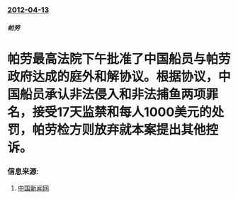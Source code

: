### [2012-04-13](/news/2012/04/13/index.md)

##### 帕劳
#  帕劳最高法院下午批准了中国船员与帕劳政府达成的庭外和解协议。根据协议，中国船员承认非法侵入和非法捕鱼两项罪名，接受17天监禁和每人1000美元的处罚，帕劳检方则放弃就本案提出其他控诉。




### 信息来源:

1. [中国新闻网](http://www.chinanews.com/gn/2012/04-18/3829860.shtml)
